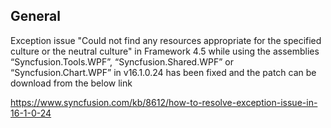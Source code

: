## General

Exception issue "Could not find any resources appropriate for the specified culture or the neutral culture" in Framework 4.5 while using the assemblies “Syncfusion.Tools.WPF”, “Syncfusion.Shared.WPF” or “Syncfusion.Chart.WPF” in v16.1.0.24 has been fixed and the patch can be download from the below link

https://www.syncfusion.com/kb/8612/how-to-resolve-exception-issue-in-16-1-0-24